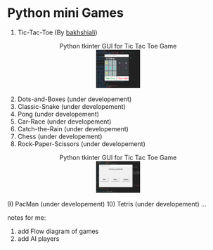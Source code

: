 Python mini Games
==================
1) Tic-Tac-Toe (By [bakhshiali](https://github.com/bakhshiali))<br>
<p align="center">Python tkinter GUI for Tic Tac Toe Game<br>
<img src='./Tic-Toc-Toe/TicTacToe.png' alt="Python tkinter GUI for Tic Tac Toe Game" width=20% height=20%></img></p>

2) Dots-and-Boxes (under developement)
3) Classic-Snake (under developement)
4) Pong (under developement)
5) Car-Race (under developement)
6) Catch-the-Rain (under developement)
7) Chess (under developement)
8) Rock-Paper-Scissors (under developement)
<p align="center">Python tkinter GUI for Tic Tac Toe Game<br>
<img src='./Rock-Paper-Scissors/Rock-Paper-Scissors.png' alt="Python tkinter GUI for Rock-Paper-Scissors Game" width=20% height=20%></img></p>
9) PacMan (under developement)
10) Tetris (under developement)
...

notes for me: 
1) add Flow diagram of games
2) add AI players



